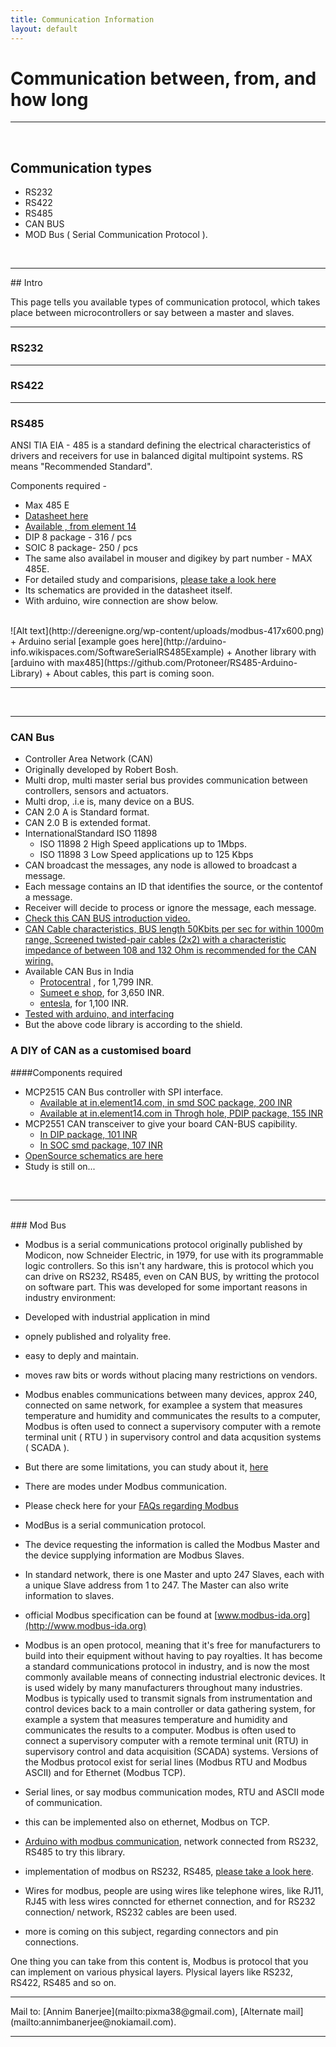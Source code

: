 ```yaml
---
title: Communication Information
layout: default
---
```


# Communication between, from, and how long
<hr>
<br>

## Communication types

+ RS232
+ RS422
+ RS485
+ CAN BUS
+ MOD Bus ( Serial Communication Protocol ).

<br>
<hr>
## Intro

  This page tells you available types of communication protocol, which takes place between microcontrollers or say between a master and slaves.

<hr>

### RS232

<hr>

### RS422


<hr>

### RS485

ANSI TIA EIA - 485 is a standard defining the electrical characteristics of drivers and receivers for use in balanced digital multipoint systems. RS means "Recommended Standard".

Components required - 
+ Max 485 E 
+ [Datasheet here](http://datasheets.maxim-ic.com/en/ds/MAX1487E-MAX491E.pdf)
+ [Available , from element 14](http://in.element14.com/jsp/search/browse.jsp;jsessionid=DDVDTFPQQG0UUCWNBBSRFYY?N=0&Ntk=gensearch&Ntt=MAX485E&Ntx=mode+matchallpartial&exposeLevel2Refinement=true&suggestions=false&ref=globalsearch&_requestid=10151)
+ DIP 8 package - 316 / pcs
+ SOIC 8 package- 250 / pcs
+ The same also availabel in mouser and digikey by part number - MAX 485E.
+ For detailed study and comparisions, [please take a look here](http://www.lammertbies.nl/comm/info/RS-485.html)
+ Its schematics are provided in the datasheet itself.
+ With arduino, wire connection are show below.
<br>
![Alt text](http://dereenigne.org/wp-content/uploads/modbus-417x600.png)
+ Arduino serial [example goes here](http://arduino-info.wikispaces.com/SoftwareSerialRS485Example)
+ Another library with [arduino with max485](https://github.com/Protoneer/RS485-Arduino-Library)
+ About cables, this part is coming soon.

<br>
<hr>
<br>


<hr>

### CAN Bus

+ Controller Area Network (CAN)
+ Originally developed by Robert Bosh.
+ Multi drop, multi master serial bus provides communication between controllers, sensors and actuators.
+ Multi drop, .i.e is, many device on a BUS.
+ CAN 2.0 A is Standard format.
+ CAN 2.0 B is extended format.
+ InternationalStandard ISO 11898
	+ ISO 11898 2 High Speed applications up to 1Mbps.
	+ ISO 11898 3 Low Speed applications up to 125 Kbps
+ CAN broadcast the messages, any node is allowed to broadcast a message.
+ Each message contains an ID that identifies the source, or the contentof a message.
+ Receiver will decide to process or ignore the message, each message.
+ [Check this CAN BUS introduction video.](http://www.youtube.com/watch?v=fTWp6bFIt0s)
+ [CAN Cable characteristics, BUS length 50Kbits per sec for within 1000m range, Screened twisted-pair cables (2x2) with a characteristic impedance of between 108 and 132 Ohm is recommended for the CAN wiring.](http://infosys.beckhoff.com/english.php?content=../content/1033/bx5200/html/co_inswirbus.htm&id=)
+ Available CAN Bus in India
	+ [Protocentral](http://www.protocentral.com/arduino-shields/337-can-bus-shield.html) , for 1,799 INR.
	+ [Sumeet e shop](http://shop.sumeetinstruments.com/index.php?route=product/product&path=69_71&product_id=436), for 3,650 INR.
	+ [entesla](http://entesla.com/mcp2515-SPI-CAN?filter_name=CAN), for 1,100 INR.
+ [Tested with arduino, and interfacing](http://www.seeedstudio.com/wiki/CAN-BUS_Shield)
+ But the above code library is according to the shield.

### A DIY of CAN as a customised board

####Components required
+ MCP2515 CAN Bus controller with SPI interface.
	+ [Available at in.element14.com, in smd SOC package, 200 INR ](http://in.element14.com/microchip/mcp2515-e-so/can-controller-spi-10ma-18soic/dp/1605565)
	+ [Available at in.element14.com in Throgh hole, PDIP package, 155 INR](http://in.element14.com/microchip/mcp2515-i-p/controller-can-spi-pdip18-2515/dp/1439391)
+ MCP2551 CAN transceiver to give your board CAN-BUS capibility.
	+ [In DIP package, 101 INR](http://in.element14.com/microchip/mcp2551-e-p/ic-can-transceiver-dip8-2551/dp/1439745)
	+ [In SOC smd package, 107 INR](http://in.element14.com/microchip/mcp2551-e-sn/ic-transceiver-can-smd-8soic/dp/1467746)
+ [OpenSource schematics are here](http://www.seeedstudio.com/wiki/images/7/78/CAN-BUS_Shield_v0.9b.pdf)
+ Study is still on...
<br>
<hr>
<br>
### Mod Bus

+ Modbus is a serial communications protocol originally published by Modicon, now Schneider Electric, in 1979, for use with its programmable logic controllers. So this isn't any hardware, this is protocol which you can drive on RS232, RS485, even on CAN BUS, by writting the protocol on software part. This was developed for some important reasons in industry environment:

+ Developed with industrial application in mind
+ opnely published and rolyality free.
+ easy to deply and maintain.
+ moves raw bits or words without placing many restrictions on vendors.

+ Modbus enables communications between many devices, approx 240, connected on same network, for examplee a system that measures temperature and humidity and communicates the results to a computer, Modbus is often used to connect a supervisory computer with a remote terminal unit ( RTU ) in supervisory control and data acqusition systems ( SCADA ).

+ But there are some limitations, you can study about it, [here](http://en.wikipedia.org/wiki/Modbus)
+ There are modes under Modbus communication.
+ Please check here for your [FAQs regarding Modbus](http://www.simplymodbus.ca/FAQ.htm)
+ ModBus is a serial communication protocol. 
+ The device requesting the information is called the Modbus Master and the device supplying information are Modbus Slaves.
+ In standard network, there is one Master and upto 247 Slaves, each with a unique Slave address from 1 to 247. The Master can also write information to slaves.
+ official Modbus specification can be found at [www.modbus-ida.org](http://www.modbus-ida.org)
+ Modbus is an open protocol, meaning that it's free for manufacturers to build into their equipment without having to pay royalties. It has become a standard communications protocol in industry, and is now the most commonly available means of connecting industrial electronic devices. It is used widely by many manufacturers throughout many industries. Modbus is typically used to transmit signals from instrumentation and control devices back to a main controller or data gathering system, for example a system that measures temperature and humidity and communicates the results to a computer. Modbus is often used to connect a supervisory computer with a remote terminal unit (RTU) in supervisory control and data acquisition (SCADA) systems. Versions of the Modbus protocol exist for serial lines (Modbus RTU and Modbus ASCII) and for Ethernet (Modbus TCP).
+ Serial lines, or say modbus communication modes, RTU and ASCII mode of communication.
+ this can be implemented also on ethernet, Modbus on TCP.

+ [Arduino with modbus communication](http://playground.arduino.cc/Code/ModbusMaster), network connected from RS232, RS485 to try this library.
+ implementation of modbus on RS232, RS485, [please take a look here](http://www.rtaautomation.com/modbusrtu/).

+ Wires for modbus, people are using wires like telephone wires, like RJ11, RJ45 with less wires conncted for ethernet connection, and for RS232 connection/ network, RS232 cables are been used.

+ more is coming on this subject, regarding connectors and pin connections.


One thing you can take from this content is, Modbus is protocol that you can implement on various physical layers.
Plysical layers like RS232, RS422, RS485 and so on.
<br>
<hr>
Mail to: [Annim Banerjee](mailto:pixma38@gmail.com), [Alternate mail](mailto:annimbanerjee@nokiamail.com).
<hr>



